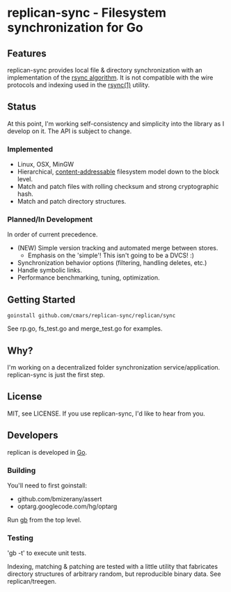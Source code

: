 
# replican-sync - Filesystem synchronization for Go #

## Features ##

replican-sync provides local file & directory synchronization with an implementation of the [rsync algorithm](http://rsync.samba.org/tech_report/). 
It is not compatible with the wire protocols and indexing used in the [rsync(1)](http://www.samba.org/ftp/rsync/rsync.html) utility.

## Status ##

At this point, I'm working self-consistency and simplicity into the library 
as I develop on it. The API is subject to change.

### Implemented ###

* Linux, OSX, MinGW
* Hierarchical, [content-addressable](http://en.wikipedia.org/wiki/Content-addressable_storage) filesystem model down to the block level.
* Match and patch files with rolling checksum and strong cryptographic hash.
* Match and patch directory structures.

### Planned/In Development ###

In order of current precedence.

* (NEW) Simple version tracking and automated merge between stores.
  * Emphasis on the 'simple'! This isn't going to be a DVCS! :)
* Synchronization behavior options (filtering, handling deletes, etc.)
* Handle symbolic links.
* Performance benchmarking, tuning, optimization.

## Getting Started

	goinstall github.com/cmars/replican-sync/replican/sync

See rp.go, fs\_test.go and merge\_test.go for examples.

## Why?

I'm working on a decentralized folder synchronization service/application. 
replican-sync is just the first step.

## License

MIT, see LICENSE. If you use replican-sync, I'd like to hear from you.

## Developers

replican is developed in [Go](http://golang.org/).

### Building

You'll need to first goinstall:

* github.com/bmizerany/assert
* optarg.googlecode.com/hg/optarg

Run [gb](https://github.com/skelterjohn/go-gb) from the top level. 

### Testing

'gb -t' to execute unit tests.

Indexing, matching & patching are tested with a little utility that 
fabricates directory structures of arbitrary random, but reproducible binary data.
See replican/treegen.

